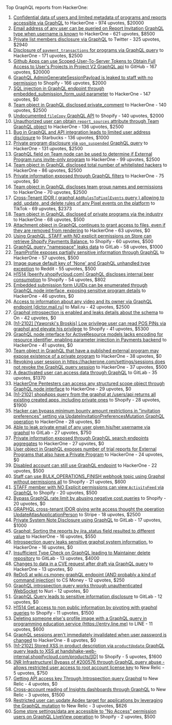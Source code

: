 Top GraphQL reports from HackerOne:

1. [Confidential data of users and limited metadata of programs and reports accessible via GraphQL](https://hackerone.com/reports/489146) to HackerOne - 974 upvotes, $20000
2. [Email address of any user can be queried on Report Invitation GraphQL type when username is known](https://hackerone.com/reports/792927) to HackerOne - 621 upvotes, $8500
3. [Private list members disclosure via GraphQL](https://hackerone.com/reports/885539) to Twitter - 325 upvotes, $2940
4. [Disclosure of `payment_transactions` for programs via GraphQL query](https://hackerone.com/reports/707433) to HackerOne - 171 upvotes, $2500
5. [Github Apps can use Scoped-User-To-Server Tokens to Obtain Full Access to User's Projects in Project V2 GraphQL api](https://hackerone.com/reports/1711938) to GitHub - 167 upvotes, $20000
6. [GraphQL AdminGenerateSessionPayload is leaked to staff with no permission](https://hackerone.com/reports/898528) to Shopify - 166 upvotes, $2000
7. [SQL injection in GraphQL endpoint through embedded_submission_form_uuid parameter](https://hackerone.com/reports/435066) to HackerOne - 147 upvotes, $0
8. [Team object in GraphQL disclosed private_comment](https://hackerone.com/reports/978143) to HackerOne - 140 upvotes, $2500
9. [Undocumented `fileCopy` GraphQL API](https://hackerone.com/reports/981472) to Shopify - 140 upvotes, $2000
10. [Unauthorized user can obtain `report_sources` attribute through Team GraphQL object](https://hackerone.com/reports/770209) to HackerOne - 136 upvotes, $2500
11. [Bug in GraphQL and API integration leads to limited user address disclosure](https://hackerone.com/reports/473742) to Starbucks - 136 upvotes, $1000
12. [Private program disclosure via `vpn_suspended` GraphQL query](https://hackerone.com/reports/715192) to HackerOne - 131 upvotes, $2500
13. [GraphQL field on Team node can be used to determine if External Program runs invite-only program](https://hackerone.com/reports/877642) to HackerOne - 99 upvotes, $2500
14. [Team object in GraphQL disclosed total number of whitelisted hackers](https://hackerone.com/reports/342978) to HackerOne - 86 upvotes, $2500
15. [Private information exposed through GraphQL filters](https://hackerone.com/reports/645299) to HackerOne - 75 upvotes, $0
16. [Team object in GraphQL discloses team group names and permissions](https://hackerone.com/reports/343464) to HackerOne - 70 upvotes, $2500
17. [Cross-Tenant IDOR ( graphql `AddRulesToPixelEvents` query ) allowing to add, update, and delete rules of any Pixel events on the platform](https://hackerone.com/reports/984965) to TikTok - 69 upvotes, $2373
18. [Team object in GraphQL disclosed of private programs via the industry](https://hackerone.com/reports/707406) to HackerOne - 68 upvotes, $500
19. [Attachment object in GraphQL continues to grant access to files, even if they are removed from rendering](https://hackerone.com/reports/1132606) to HackerOne - 63 upvotes, $0
20. [Using GraphQL, STAFF with NO explicit permissions on Store can retrieve Shopify Payments Balance.](https://hackerone.com/reports/417170) to Shopify - 60 upvotes, $500
21. [GraphQL query "namespace" leaks data](https://hackerone.com/reports/614355) to GitLab - 58 upvotes, $1000
22. [TeamProfile exposes partially sensitive information through GraphQL](https://hackerone.com/reports/389600) to HackerOne - 57 upvotes, $500
23. [Image queue default key of 'None' and GraphQL unhandled type exception](https://hackerone.com/reports/996041) to Reddit - 55 upvotes, $500
24. [H1514 [beerify.shopifycloud.com] GraphQL discloses internal beer consumption](https://hackerone.com/reports/419883) to Shopify - 54 upvotes, $802
25. [Embedded submission form UUIDs can be enumerated through GraphQL node interface, exposing sensitive program details](https://hackerone.com/reports/447930) to HackerOne - 46 upvotes, $0
26. [Access to information about any video and its owner via GraphQL endpoint [dictor.mail.ru]](https://hackerone.com/reports/924914) to Mail.ru - 42 upvotes, $2500
27. [Graphql introspection is enabled and leaks details about the schema](https://hackerone.com/reports/1132803) to On  - 42 upvotes, $0
28. [[h1-2102] [Yaworski's Broskis] Low privilege user can read POS PINs via graphql and elevate his privilege](https://hackerone.com/reports/1091303) to Shopify - 41 upvotes, $5300
29. [GraphQL node interface for ActiveResource models lacks encoding for resource identifier, enabling parameter injection in Payments backend](https://hackerone.com/reports/800231) to HackerOne - 41 upvotes, $0
30. [Team object in GraphQL that have a published external program may expose existence of a private program](https://hackerone.com/reports/347937) to HackerOne - 38 upvotes, $0
31. [Revoking user session in https://hackerone.com/settings/sessions does not revoke the GraphQL query session](https://hackerone.com/reports/417382) to HackerOne - 37 upvotes, $500
32. [A deactivated user can access data through GraphQL](https://hackerone.com/reports/1192460) to GitLab - 35 upvotes, $1370
33. [HackerOne Pentesters can access any structured scope object through GraphQL node interface](https://hackerone.com/reports/781150) to HackerOne - 29 upvotes, $0
34. [[h1-2102] shopApps query from the graphql at /users/api returns all existing created apps, including private ones](https://hackerone.com/reports/1085332) to Shopify - 28 upvotes, $1900
35. [Hacker can bypass minimum bounty amount restrictions in "invitation preferences" setting via UpdateInvitationPreferencesMutation GraphQL operation](https://hackerone.com/reports/981036) to HackerOne - 28 upvotes, $0
36. [Able to leak private email of any user given his/her username via graphql](https://hackerone.com/reports/972355) to GitLab - 27 upvotes, $750
37. [Private information exposed through GraphQL search endpoints aggregates](https://hackerone.com/reports/1838329) to HackerOne - 27 upvotes, $0
38. [User object in GraphQL exposes number of trial reports for External Programs that also have a Private Program](https://hackerone.com/reports/350964) to HackerOne - 24 upvotes, $0
39. [Disabled account can still use GraphQL endpoint](https://hackerone.com/reports/608656) to HackerOne - 22 upvotes, $500
40. [Staff  can use BULK_OPERATIONS_FINISH webhook topic using Graphql without permissions all](https://hackerone.com/reports/1350095) to Shopify - 21 upvotes, $600
41. [STAFF member with NO Explicit permissions can view `ActivityFeed` via GraphQL](https://hackerone.com/reports/528940) to Shopify - 20 upvotes, $500
42. [Bypass GraphQL rate limit by abusing negative cost queries](https://hackerone.com/reports/481518) to Shopify - 20 upvotes, $0
43. [GRAPHQL cross-tenant IDOR giving write access thought the operation UpdateAtlasApplicationPerson](https://hackerone.com/reports/1066203) to Stripe - 18 upvotes, $2500
44. [Private System Note Disclosure using GraphQL](https://hackerone.com/reports/633001) to GitLab - 17 upvotes, $1000
45. [Graphql: Sorting the reports by jira_status field resulted to different value](https://hackerone.com/reports/955286) to HackerOne - 16 upvotes, $550
46. [Introspection query leaks sensitive graphql system information.](https://hackerone.com/reports/291531) to HackerOne - 16 upvotes, $0
47. [Insufficient Type Check on GraphQL leading to Maintainer delete repository](https://hackerone.com/reports/858671) to GitLab - 13 upvotes, $4000
48. [Changes to data in a CVE request after draft via GraphQL query](https://hackerone.com/reports/813300) to HackerOne - 13 upvotes, $0
49. [ReDoS at wiki.cs.money graphQL endpoint (AND probably a kind of command injection)](https://hackerone.com/reports/1000567) to CS Money - 12 upvotes, $250
50. [GraphQL introspection query works through unauthenticated WebSocket](https://hackerone.com/reports/862835) to Nuri - 12 upvotes, $0
51. [GraphQL Query leads to sensitive information disclosure](https://hackerone.com/reports/985124) to GitLab - 12 upvotes, $0
52. [H1514 Get access to non public information by pivoting with graphql queries](https://hackerone.com/reports/423388) to Shopify - 11 upvotes, $1500
53. [Deleting someone else's profile image with a GraphQL query in programming education service (https://entry.line.me)](https://hackerone.com/reports/952095) to LINE - 11 upvotes, $600
54. [GraphQL sessions aren't immediately invalidated when user password is changed](https://hackerone.com/reports/283847) to HackerOne - 8 upvotes, $0
55. [[h1-2102] Stored XSS in product description via `productUpdate` GraphQL query leads to XSS at handshake-web-internal.shopifycloud.com/products/[ID]](https://hackerone.com/reports/1085546) to Shopify - 5 upvotes, $1600
56. [[NR Infrastructure] Bypass of #200576 through GraphQL query abuse - allows restricted user access to root account license key](https://hackerone.com/reports/276174) to New Relic - 5 upvotes, $750
57. [Getting API access key Through  Introspection query Graphql](https://hackerone.com/reports/969456) to New Relic - 4 upvotes, $0
58. [Cross-account reading of Insights dashboards through GraphQL](https://hackerone.com/reports/765565) to New Relic - 3 upvotes, $1500
59. [Restricted user can update Apdex target for applications by leveraging the GraphQL mutation](https://hackerone.com/reports/776449) to New Relic - 3 upvotes, $626
60. [Some store settings/data are accessible to "No Access" permission users on GraphQL LiveView operation](https://hackerone.com/reports/409973) to Shopify - 2 upvotes, $500
